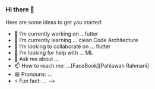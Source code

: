 ### Hi there 👋



Here are some ideas to get you started:

- 🔭 I’m currently working on ...futter
- 🌱 I’m currently learning ... clean Code Architecture
- 👯 I’m looking to collaborate on ... flutter
- 🤔 I’m looking for help with ... ML
- 💬 Ask me about ...
- 📫 How to reach me: ...[FaceBook][Pahlawan Rahmani]
- 😄 Pronouns: ...
- ⚡ Fun fact: ...
-->
